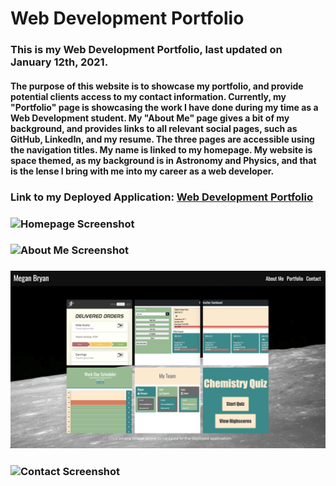# Web Development Portfolio
### This is my Web Development Portfolio, last updated on January 12th, 2021.

#### The purpose of this website is to showcase my portfolio, and provide potential clients access to my contact information. Currently, my "Portfolio" page is showcasing the work I have done during my time as a Web Development student. My "About Me" page gives a bit of my background, and provides links to all relevant social pages, such as GitHub, LinkedIn, and my resume. The three pages are accessible using the navigation titles. My name is linked to my homepage. My website is space themed, as my background is in Astronomy and Physics, and that is the lense I bring with me into my career as a web developer. 

### Link to my Deployed Application: [Web Development Portfolio](https://meganbryan.github.io/WebDevelopmentPortfolio/)

### ![Homepage Screenshot](./Assets/Homepage_SS.jpeg)
### ![About Me Screenshot](./Assets/About_SS.jpeg)
### ![Portfolio Screenshot](./Assets/CurrentPortfolio2_SS.jpeg)
### ![Contact Screenshot](./Assets/ContactMe_SS.jpeg)
